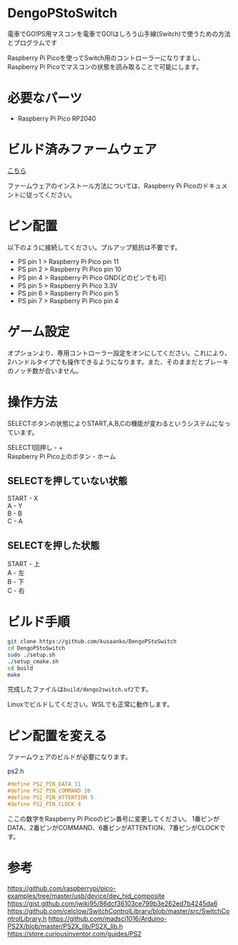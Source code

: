 # DengoPStoSwitch
 電車でGO!PS用マスコンを電車でGO!はしろう山手線(Switch)で使うための方法とプログラムです

 Raspberry Pi Picoを使ってSwitch用のコントローラーになりすまし、Raspberry Pi Picoでマスコンの状態を読み取ることで可能にします。

# 必要なパーツ

- Raspberry Pi Pico RP2040

# ビルド済みファームウェア
[こちら](https://github.com/kusaanko/DengoPStoSwitch/releases/latest)

ファームウェアのインストール方法については、Raspberry Pi Picoのドキュメントに従ってください。

# ピン配置
以下のように接続してください。プルアップ抵抗は不要です。

- PS pin 1 > Raspberry Pi Pico pin 11
- PS pin 2 > Raspberry Pi Pico pin 10
- PS pin 4 > Raspberry Pi Pico GND(どのピンでも可)
- PS pin 5 > Raspberry Pi Pico 3.3V
- PS pin 6 > Raspberry Pi Pico pin 5
- PS pin 7 > Raspberry Pi Pico pin 4

# ゲーム設定
オプションより、専用コントローラー設定をオンにしてください。これにより、2ハンドルタイプでも操作できるようになります。また、そのままだとブレーキのノッチ数が合いません。

# 操作方法
SELECTボタンの状態によりSTART,A,B,Cの機能が変わるというシステムになっています。

SELECT1回押し - +  
Raspberry Pi Pico上のボタン - ホーム

## SELECTを押していない状態
START - X  
A - Y  
B - B  
C - A  

## SELECTを押した状態
START - 上  
A - 左  
B - 下  
C - 右  

# ビルド手順

```bash
git clone https://github.com/kusaanko/DengoPStoSwitch
cd DengoPStoSwitch
sudo ./setup.sh
./setup_cmake.sh
cd build
make
```
完成したファイルは`build/dengo2switch.uf2`です。

Linuxでビルドしてください。WSLでも正常に動作します。

# ピン配置を変える
ファームウェアのビルドが必要になります。

ps2.h
```c
#define PS2_PIN_DATA 11
#define PS2_PIN_COMMAND 10
#define PS2_PIN_ATTENTION 5
#define PS2_PIN_CLOCK 4
```
ここの数字をRaspberry Pi Picoのピン番号に変更してください。
1番ピンがDATA、2番ピンがCOMMAND、6番ピンがATTENTION、7番ピンがCLOCKです。

# 参考
https://github.com/raspberrypi/pico-examples/tree/master/usb/device/dev_hid_composite
https://gist.github.com/jwiki95/86dcf36103ce799b3e262ed7b4245da6
https://github.com/celclow/SwitchControlLibrary/blob/master/src/SwitchControlLibrary.h
https://github.com/madsci1016/Arduino-PS2X/blob/master/PS2X_lib/PS2X_lib.h
https://store.curiousinventor.com/guides/PS2